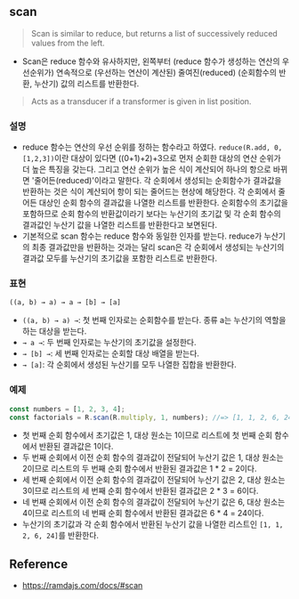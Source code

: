## scan
> Scan is similar to reduce, but returns a list of successively reduced values from the left.
- Scan은 reduce 함수와 유사하지만, 왼쪽부터 (reduce 함수가 생성하는 연산의 우선순위가) 연속적으로 (우선하는 연산이 계산된) 줄여진(reduced) (순회함수의 반환, 누산기) 값의 리스트를 반환한다.

> Acts as a transducer if a transformer is given in list position.

### 설명
- reduce 함수는 연산의 우선 순위를 정하는 함수라고 하였다. `reduce(R.add, 0, [1,2,3])`이란 대상이 있다면 ((0+1)+2)+3으로 먼저 순회한 대상의 연산 순위가 더 높은 특징을 갖는다. 그리고 연산 순위가 높은 식이 계산되어 하나의 항으로 바뀌면 '줄어든(reduced)'이라고 말한다. 각 순회에서 생성되는 순회함수가 결과값을 반환하는 것은 식이 계산되어 항이 되는 줄어드는 현상에 해당한다. 각 순회에서 줄어든 대상인 순회 함수의 결과값을 나열한 리스트를 반환한다. 순회함수의 초기값을 포함하므로 순회 함수의 반환값이라기 보다는 누산기의 초기값 및 각 순회 함수의 결과값인 누산기 값을 나열한 리스트를 반환한다고 보면된다.
- 기본적으로 scan 함수는 reduce 함수와 동일한 인자를 받는다. reduce가 누산기의 최종 결과값만을 반환하는 것과는 달리 scan은 각 순회에서 생성되는 누산기의 결과값 모두를 누산기의 초기값을 포함한 리스트로 반환한다.

### 표현
```
((a, b) → a) → a → [b] → [a]
```
- `((a, b) → a) →`: 첫 번째 인자로는 순회함수를 받는다. 종류 a는 누산기의 역할을 하는 대상을 받는다. 
- `→ a →`: 두 번째 인자로는 누산기의 초기값을 설정한다.
- `→ [b] →`: 세 번째 인자로는 순회할 대상 배열을 받는다.
- `→ [a]`: 각 순회에서 생성된 누산기를 모두 나열한 집합을 반환한다.

### 예제
```js
const numbers = [1, 2, 3, 4];
const factorials = R.scan(R.multiply, 1, numbers); //=> [1, 1, 2, 6, 24]
```
- 첫 번째 순회 함수에서 초기값은 1, 대상 원소는 1이므로 리스트에 첫 번째 순회 함수에서 반환된 결과값은 1이다.
- 두 번째 순회에서 이전 순회 함수의 결과값이 전달되어 누산기 값은 1, 대상 원소는 2이므로 리스트의 두 번째 순회 함수에서 반환된 결과값은 1 * 2 = 2이다.
- 세 번째 순회에서 이전 순회 함수의 결과값이 전달되어 누산기 값은 2, 대상 원소는 3이므로 리스트의 세 번째 순회 함수에서 반환된 결과값은 2 * 3 = 6이다.
- 네 번째 순회에서 이전 순회 함수의 결과값이 전달되어 누산기 값은 6, 대상 원소는 4이므로 리스트의 네 번째 순회 함수에서 반환된 결과값은 6 * 4 = 24이다.
- 누산기의 초기값과 각 순회 함수에서 반환된 누산기 값을 나열한 리스트인 `[1, 1, 2, 6, 24]`를 반환한다.

## Reference
- https://ramdajs.com/docs/#scan
